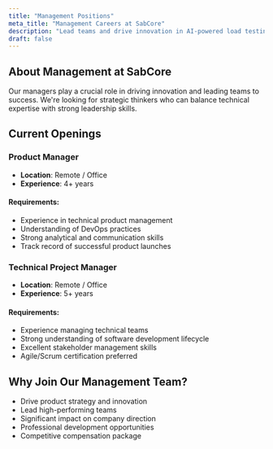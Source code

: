 ```yaml
---
title: "Management Positions"
meta_title: "Management Careers at SabCore"
description: "Lead teams and drive innovation in AI-powered load testing"
draft: false
---
```


## About Management at SabCore

Our managers play a crucial role in driving innovation and leading teams to success. We're looking for strategic thinkers who can balance technical expertise with strong leadership skills.

## Current Openings

### Product Manager
- **Location**: Remote / Office
- **Experience**: 4+ years

#### Requirements:
- Experience in technical product management
- Understanding of DevOps practices
- Strong analytical and communication skills
- Track record of successful product launches

### Technical Project Manager
- **Location**: Remote / Office
- **Experience**: 5+ years

#### Requirements:
- Experience managing technical teams
- Strong understanding of software development lifecycle
- Excellent stakeholder management skills
- Agile/Scrum certification preferred

## Why Join Our Management Team?

- Drive product strategy and innovation
- Lead high-performing teams
- Significant impact on company direction
- Professional development opportunities
- Competitive compensation package
